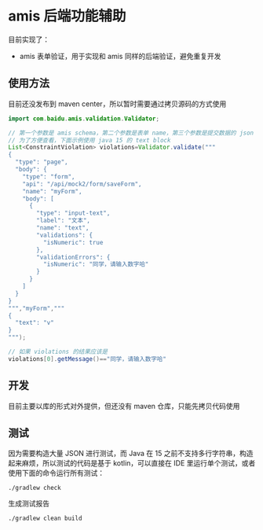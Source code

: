 # amis 后端功能辅助

目前实现了：

* amis 表单验证，用于实现和 amis 同样的后端验证，避免重复开发

## 使用方法

目前还没发布到 maven center，所以暂时需要通过拷贝源码的方式使用

```java
import com.baidu.amis.validation.Validator;

// 第一个参数是 amis schema，第二个参数是表单 name，第三个参数是提交数据的 json
// 为了方便查看，下面示例使用 java 15 的 text block
List<ConstraintViolation> violations=Validator.validate("""
{
  "type": "page",
  "body": {
    "type": "form",
    "api": "/api/mock2/form/saveForm",
    "name": "myForm",
    "body": [
      {
        "type": "input-text",
        "label": "文本",
        "name": "text",
        "validations": {
          "isNumeric": true
        },
        "validationErrors": {
          "isNumeric": "同学，请输入数字哈"
        }
      }
    ]
  }
}
""","myForm","""
{
  "text": "v"
}
""");

// 如果 violations 的结果应该是
violations[0].getMessage()=="同学，请输入数字哈"
```

## 开发

目前主要以库的形式对外提供，但还没有 maven 仓库，只能先拷贝代码使用

## 测试

因为需要构造大量 JSON 进行测试，而 Java 在 15 之前不支持多行字符串，构造起来麻烦，所以测试的代码是基于 kotlin，可以直接在 IDE 里运行单个测试，或者使用下面的命令运行所有测试：

```shell
./gradlew check
```

生成测试报告

```shell
./gradlew clean build
```
